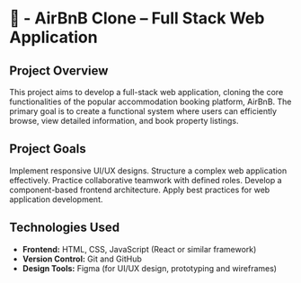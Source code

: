 
# **🏡 - AirBnB Clone – Full Stack Web Application**  

## **Project Overview** 
This project aims to develop a full-stack web application, cloning the core functionalities of the popular accommodation booking platform, AirBnB. The primary goal is to create a functional system where users can efficiently browse, view detailed information, and book property listings.

## **Project Goals** 
Implement responsive UI/UX designs.
Structure a complex web application effectively.
Practice collaborative teamwork with defined roles.
Develop a component-based frontend architecture.
Apply best practices for web application development.

## **Technologies Used**  
- **Frontend:**  HTML, CSS, JavaScript (React or similar framework) 
- **Version Control:** Git and GitHub
- **Design Tools:** Figma (for UI/UX design, prototyping and wireframes)
